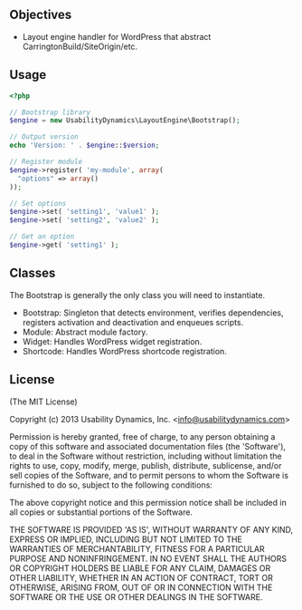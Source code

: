 ## Objectives
* Layout engine handler for WordPress that abstract CarringtonBuild/SiteOrigin/etc.

## Usage

```php
<?php

// Bootstrap library
$engine = new UsabilityDynamics\LayoutEngine\Bootstrap();

// Output version
echo 'Version: ' . $engine::$version;

// Register module
$engine->register( 'my-module', array(
  "options" => array()
));

// Set options
$engine->set( 'setting1', 'value1' );
$engine->set( 'setting2', 'value2' );

// Get an option
$engine->get( 'setting1' );

```

## Classes
The Bootstrap is generally the only class you will need to instantiate.

 - Bootstrap: Singleton that detects environment, verifies dependencies, registers activation and deactivation and enqueues scripts.
 - Module: Abstract module factory.
 - Widget: Handles WordPress widget registration.
 - Shortcode: Handles WordPress shortcode registration.

## License

(The MIT License)

Copyright (c) 2013 Usability Dynamics, Inc. &lt;info@usabilitydynamics.com&gt;

Permission is hereby granted, free of charge, to any person obtaining
a copy of this software and associated documentation files (the
'Software'), to deal in the Software without restriction, including
without limitation the rights to use, copy, modify, merge, publish,
distribute, sublicense, and/or sell copies of the Software, and to
permit persons to whom the Software is furnished to do so, subject to
the following conditions:

The above copyright notice and this permission notice shall be
included in all copies or substantial portions of the Software.

THE SOFTWARE IS PROVIDED 'AS IS', WITHOUT WARRANTY OF ANY KIND,
EXPRESS OR IMPLIED, INCLUDING BUT NOT LIMITED TO THE WARRANTIES OF
MERCHANTABILITY, FITNESS FOR A PARTICULAR PURPOSE AND NONINFRINGEMENT.
IN NO EVENT SHALL THE AUTHORS OR COPYRIGHT HOLDERS BE LIABLE FOR ANY
CLAIM, DAMAGES OR OTHER LIABILITY, WHETHER IN AN ACTION OF CONTRACT,
TORT OR OTHERWISE, ARISING FROM, OUT OF OR IN CONNECTION WITH THE
SOFTWARE OR THE USE OR OTHER DEALINGS IN THE SOFTWARE.